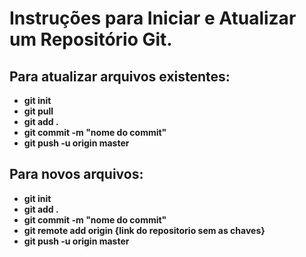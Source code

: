 # Instruções para Iniciar e Atualizar um Repositório Git.

## Para atualizar arquivos existentes:
- **git init**
- **git pull**
- **git add .**
- **git commit -m "nome do commit"**
- **git push -u origin master**

## Para novos arquivos:
- **git init**
- **git add .**
- **git commit -m "nome do commit"**
- **git remote add origin {link do repositorio sem as chaves}**
- **git push -u origin master**
